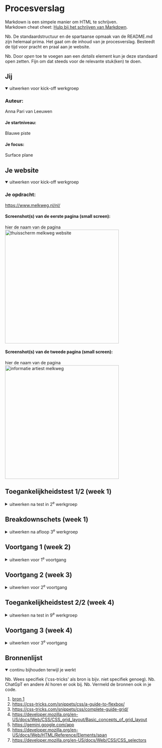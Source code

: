 # Procesverslag
Markdown is een simpele manier om HTML te schrijven.  
Markdown cheat cheet: [Hulp bij het schrijven van Markdown](https://github.com/adam-p/markdown-here/wiki/Markdown-Cheatsheet).

Nb. De standaardstructuur en de spartaanse opmaak van de README.md zijn helemaal prima. Het gaat om de inhoud van je procesverslag. Besteedt de tijd voor pracht en praal aan je website.

Nb. Door *open* toe te voegen aan een *details* element kun je deze standaard open zetten. Fijn om dat steeds voor de relevante stuk(ken) te doen.





## Jij

<details open>
  <summary>uitwerken voor kick-off werkgroep</summary>

  ### Auteur:
  Anna Pari van Leeuwen

  #### Je startniveau:
  Blauwe piste

  #### Je focus:
  Surface plane
 
</details>





## Je website

<details open>
  <summary>uitwerken voor kick-off werkgroep</summary>

  ### Je opdracht:
 https://www.melkweg.nl/nl/

  #### Screenshot(s) van de eerste pagina (small screen): 
  hier de naam van de pagina  
  <img src="/readme-images/home-melkweg.png" width="375px" alt="thuisscherm melkweg website">

  #### Screenshot(s) van de tweede pagina (small screen):
  hier de naam van de pagina  
  <img src="/readme-images/artiest-melkweg.png" width="375px" alt="informatie artiest melkweg">
 
</details>



## Toegankelijkheidstest 1/2 (week 1)

<details>
  <summary>uitwerken na test in 2<sup>e</sup> werkgroep</summary>

  ### Bevindingen
  Lijst met je bevindingen die in de test naar voren kwamen:
  -De screenreader is super ingewikkeld om te gebruiken, ik denk dat het grotendeels aan mij lag dat ik de website niet goed kon navigeren en begrijpen met gebruik van de screanreader.
  -Ik was positief verrast hoe goed ik door de website kan navigeren met alleen de tab en enter toets, dus dit vind ik erg goed aan de website.
  -Je kan in de website zelf op een pauze knop drukken zodat de animaties (in het logo en op de achtergrond van de artiesten selectie) niet bewegen en de website wel nog goed functioneert.
  -Er worden geen ingewikkelde kleuren gebruikt waardoor het voor kleurenblinde mensen geen probleem is om door de website heen te gaan.
  WCAG checklist resultaten:
  <img src="../basiswebsite/readme-images/checklist-1.HEIC" alt="foto WCAG checklist">
  <img src="../basiswebsite/readme-images/checklist-2.HEIC" alt="foto WCAG checklist">
  <img src="../basiswebsite/readme-images/checklist-3.HEIC" alt="foto WCAG checklist">
  <img src="../basiswebsite/readme-images/checklist-4.HEIC" alt="foto WCAG checklist">
  <img src="../basiswebsite/readme-images/checklist-5.HEIC" alt="foto WCAG checklist">

</details>



## Breakdownschets (week 1)

<details>
  <summary>uitwerken na afloop 3<sup>e</sup> werkgroep</summary>

  ### de hele pagina: 
  <img src="/readme-images/breakdownschets.png" width="375px" alt="breakdown van de hele pagina">

  ### dynamisch deel (bijv menu): 
  <img src="readme-images/dummy-plaatje.jpg" width="375px" alt="breakdown van een dynamisch deel">

  ### wellicht nog een dynamisch deel (bijv filter): 
  <img src="readme-images/dummy-plaatje.jpg" width="375px" alt="breakdown van nog een dynamisch deel">

</details>





## Voortgang 1 (week 2)

<details>
  <summary>uitwerken voor 1<sup>e</sup> voortgang</summary>

  ### Stand van zaken
Ik ben klaar met de html van mijn eerste pagina, ik heb alleen nog niet de html geschreven voor het logo dat ik wil animeren. Ik weet namelijk nog niet zeker hoe ik dit aan wil pakken dus hier kom ik later in het proces op terug.
Ik heb de basis van de html van mijn tweede pagina al af. Ook heb ik al een paar kleine dingetjes in css gedaan zodat ik alvast een gevoel kreeg voor de website.

  ### Verslag van meeting

  - Ik heb een goede start gemaakt
  - Ik moet voor de verschillende soorten tekst zo veel mogelijk de verschillende h elementen gebruiken
  - Als ik de laatste dingen van de tweede html pagina af heb kan ik beginnen aan de css

</details>





## Voortgang 2 (week 3)

<details>
  <summary>uitwerken voor 2<sup>e</sup> voortgang</summary>

  ### Stand van zaken
Ik ben al heel erg vooruit gekomen met mijn code, er staat voor mijn gevoel al een goede basis. Het begint al op de echte Melkweg website te lijken. Wel loop ik tegen een paar kleine dingen aan, zo kan ik bijvoorbeeld het melkweg font niet vinden en merk ik dat ze heel veel verschillende soorten tekstopmaak gebruiken. Ook lukt het mij niet om de Youtube videos er goed in te krijgen, dus moet ik even kijken wat ik hiermee ga doen.

  ### Verslag van meeting

  - Ik heb het melkweg font gedownload!
  - Ik moet meer gebruik maken van custom properties
  - De YouTube videos zitten er wel correct in, ze worden geblokkeerd omdat ik het niet via GitHub open
  - Ik moet niet onderschatten hoe veel ik nog moet doen, ik ga dit weekend de volledige css opmaak afmaken zodat ik aankomende week me volledig kan richten op de surface plane
  - Ik moet opletten met het gebruiken van classes, ik kan bijna alle elementen wel selecteren met nth of type
</details>





## Toegankelijkheidstest 2/2 (week 4)

<details>
  <summary>uitwerken na test in 9<sup>e</sup> werkgroep</summary>

  ### Bevindingen
  Er kwamen bij de validator geen foutmeldingen bij mij naar boven! hier was ik positief door verrast. Ook ging met de screenreader door de website erg soepel. Ik moet wel nog goed kijken dat ik de links en buttons een goede active state geef die duidelijk zijn en bij de website passen.

    <img src="../basiswebsite/readme-images/checklist-1.HEIC" alt="foto WCAG checklist">
  <img src="../basiswebsite/readme-images/2checklist.jpeg" alt="foto WCAG checklist">
  <img src="../basiswebsite/readme-images/2checklist2" alt="foto WCAG checklist">
  <img src="../basiswebsite/readme-images/2checklist3" alt="foto WCAG checklist">
  <img src="../basiswebsite/readme-images/2checklist4" alt="foto WCAG checklist">
  <img src="../basiswebsite/readme-images/2checklist5" alt="foto WCAG checklist">

</details>





## Voortgang 3 (week 4)

<details>
  <summary>uitwerken voor 3<sup>e</sup> voortgang</summary>

  ### Stand van zaken
Ik ben deze week vol gegaan voor de surface plane. Ik heb animaties, kleuren en allerlei andere dingen toegevoegd aan de website. Hij lijkt nu bijna identiek op de originele website, ik raak steeds in de war of ik nou op de echt site zit of die van mij. Ik heb wel mezelf teruggehouden op de logo animatie, ik wilde deze eerst helemaal namaken. Het is niet dat het mij niet lukt, maar meer dat ik niet genoeg tijd ervoor heb. 


</details>







## Bronnenlijst

<details open>
  <summary>continu bijhouden terwijl je werkt</summary>

  Nb. Wees specifiek ('css-tricks' als bron is bijv. niet specifiek genoeg). 
  Nb. ChatGpT en andere AI horen er ook bij.
  Nb. Vermeld de bronnen ook in je code.

  1. [bron 1](https://developer.mozilla.org/en-US/docs/Learn_web_development/Core/Text_styling/Styling_links)
  2. https://css-tricks.com/snippets/css/a-guide-to-flexbox/
  3. https://css-tricks.com/snippets/css/complete-guide-grid/
  4. https://developer.mozilla.org/en-US/docs/Web/CSS/CSS_grid_layout/Basic_concepts_of_grid_layout
  5. https://gemini.google.com/app
  6. https://developer.mozilla.org/en-US/docs/Web/HTML/Reference/Elements/span
  7. https://developer.mozilla.org/en-US/docs/Web/CSS/CSS_selectors

</details>